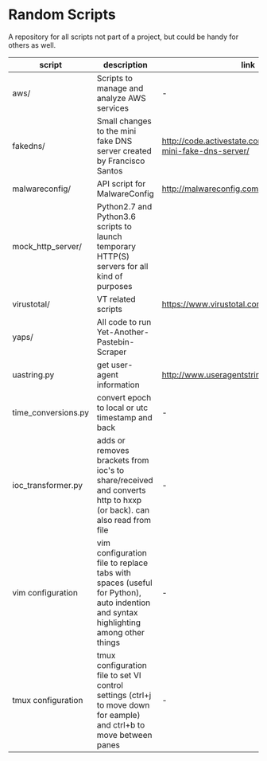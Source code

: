 # Random Scripts
A repository for all scripts not part of a project, but could be handy for others as well.

script | description | link
--- | --- | ---
aws/ | Scripts to manage and analyze AWS services | -
fakedns/ | Small changes to the mini fake DNS server created by Francisco Santos | http://code.activestate.com/recipes/491264-mini-fake-dns-server/
malwareconfig/ | API script for MalwareConfig  | http://malwareconfig.com
mock_http_server/ | Python2.7 and Python3.6 scripts to launch temporary HTTP(S) servers for all kind of purposes
virustotal/ | VT related scripts | https://www.virustotal.com
yaps/ | All code to run Yet-Another-Pastebin-Scraper 
uastring.py | get user-agent information | http://www.useragentstring.com
time_conversions.py | convert epoch to local or utc timestamp and back | -
ioc_transformer.py  | adds or removes brackets from ioc's to share/received and converts http to hxxp (or back). can also read from file | -
vim configuration  | vim configuration file to replace tabs with spaces (useful for Python), auto indention and syntax highlighting among other things| -
tmux configuration  | tmux configuration file to set VI control settings (ctrl+j to move down for eample) and ctrl+b to move between panes | -
